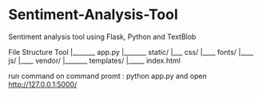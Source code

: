 # Sentiment-Analysis-Tool
Sentiment analysis tool using Flask, Python and TextBlob

File Structure
Tool
    |_______ app.py
    |_______ static/
              |___  css/
              |____ fonts/
              |____ js/
              |____ vendor/
    |_______ templates/
               |_____ index.html

run command on command promt : python app.py
and open http://127.0.0.1:5000/
